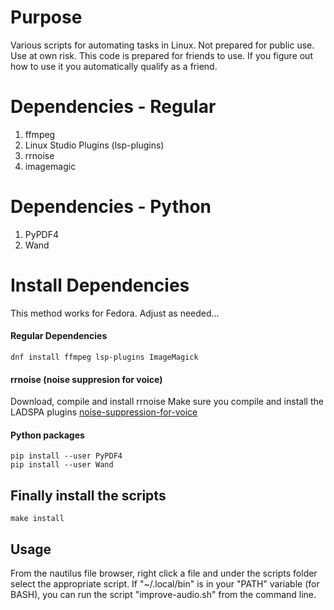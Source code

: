# Purpose

Various scripts for automating tasks in Linux. Not prepared for public use. Use at own risk. This code is prepared for friends to use. If you figure out how to use it you automatically qualify as a friend.
	
# Dependencies - Regular

1. ffmpeg
2. Linux Studio Plugins (lsp-plugins)
3. rrnoise
4. imagemagic
	
# Dependencies - Python

1. PyPDF4
2. Wand
	
# Install Dependencies

This method works for Fedora. Adjust as needed...

#### Regular Dependencies

	dnf install ffmpeg lsp-plugins ImageMagick

#### rrnoise (noise suppresion for voice)	
Download, compile and install rrnoise
Make sure you compile and install the LADSPA plugins [noise-suppression-for-voice](https://github.com/werman/noise-suppression-for-voice)
	
#### Python packages
	pip install --user PyPDF4
	pip install --user Wand
	
## Finally install the scripts
	make install
	
## Usage
From the nautilus file browser, right click a file and under the scripts folder select the appropriate script. 
If "~/.local/bin" is in your "PATH" variable (for BASH), you can run the script "improve-audio.sh" from the command line. 
